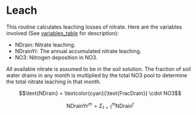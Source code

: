 # Leach

This routine calculates leaching losses of nitrate. Here are the variables involved (See [variables_table](/doc/paramters_table.md) for description):

- $\text{NDrain}$: Nitrate leaching.
- $\text{NDrainYr}$: The annual accumulated nitrate leaching.
- $\text{NO3}$: Nitrogen deposition in NO3.

All available nitrate is assumed to be in the soil solution. The fraction of soil water drains in any month is multiplied by the total NO3 pool to determine the total nitrate leaching in that month.

$$\text{NDrain} = \textcolor{cyan}{\text{FracDrain}} \cdot NO3$$

$$\text{NDrainYr}^m = \Sigma_{t=1}^m \text{NDrain}^t$$

